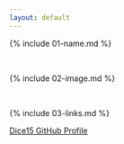 ```yaml
---
layout: default
---
```


{% include 01-name.md %}

<br>

{% include 02-image.md %}

<br>

{% include 03-links.md %}

[Dice15 GitHub Profile](https://github.com/Dice15)
